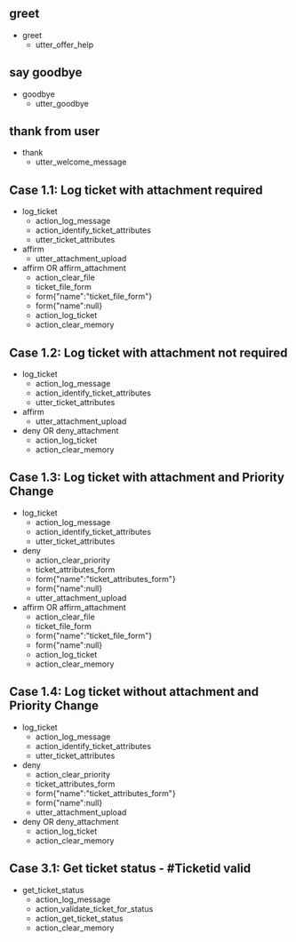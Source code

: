 ## greet
* greet
  - utter_offer_help
  
## say goodbye
* goodbye
  - utter_goodbye

## thank from user
* thank
  - utter_welcome_message
  
## Case 1.1: Log ticket with attachment required 
* log_ticket
  - action_log_message
  - action_identify_ticket_attributes
  - utter_ticket_attributes
* affirm
  - utter_attachment_upload
* affirm OR affirm_attachment
  - action_clear_file
  - ticket_file_form
  - form{"name":"ticket_file_form"}
  - form{"name":null}
  - action_log_ticket
  - action_clear_memory

## Case 1.2: Log ticket with attachment not required 
* log_ticket
  - action_log_message
  - action_identify_ticket_attributes
  - utter_ticket_attributes
* affirm
  - utter_attachment_upload
* deny OR deny_attachment
  - action_log_ticket
  - action_clear_memory
 
## Case 1.3: Log ticket with attachment and Priority Change
* log_ticket
  - action_log_message
  - action_identify_ticket_attributes
  - utter_ticket_attributes
* deny
  - action_clear_priority
  - ticket_attributes_form
  - form{"name":"ticket_attributes_form"}
  - form{"name":null}
  - utter_attachment_upload
* affirm OR affirm_attachment
  - action_clear_file
  - ticket_file_form
  - form{"name":"ticket_file_form"}
  - form{"name":null}
  - action_log_ticket
  - action_clear_memory
 
## Case 1.4: Log ticket without attachment and Priority Change
* log_ticket
  - action_log_message
  - action_identify_ticket_attributes
  - utter_ticket_attributes
* deny
  - action_clear_priority
  - ticket_attributes_form
  - form{"name":"ticket_attributes_form"}
  - form{"name":null}
  - utter_attachment_upload
* deny OR deny_attachment
  - action_log_ticket
  - action_clear_memory
  
## Case 3.1: Get ticket status - #Ticketid valid  
* get_ticket_status
  - action_log_message
  - action_validate_ticket_for_status
  - action_get_ticket_status
  - action_clear_memory